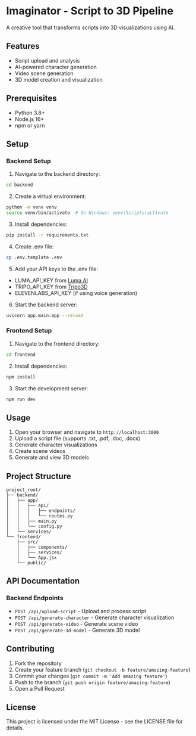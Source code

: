 # Imaginator - Script to 3D Pipeline

A creative tool that transforms scripts into 3D visualizations using AI.

## Features

- Script upload and analysis
- AI-powered character generation
- Video scene generation
- 3D model creation and visualization

## Prerequisites

- Python 3.8+
- Node.js 16+
- npm or yarn

## Setup

### Backend Setup

1. Navigate to the backend directory:
```bash
cd backend
```

2. Create a virtual environment:
```bash
python -m venv venv
source venv/bin/activate  # On Windows: venv\Scripts\activate
```

3. Install dependencies:
```bash
pip install -r requirements.txt
```

4. Create .env file:
```bash
cp .env.template .env
```

5. Add your API keys to the .env file:
- LUMA_API_KEY from [Luma AI](https://docs.lumalabs.ai/)
- TRIPO_API_KEY from [Tripo3D](https://platform.tripo3d.ai/)
- ELEVENLABS_API_KEY (if using voice generation)

6. Start the backend server:
```bash
uvicorn app.main:app --reload
```

### Frontend Setup

1. Navigate to the frontend directory:
```bash
cd frontend
```

2. Install dependencies:
```bash
npm install
```

3. Start the development server:
```bash
npm run dev
```

## Usage

1. Open your browser and navigate to `http://localhost:3000`
2. Upload a script file (supports .txt, .pdf, .doc, .docx)
3. Generate character visualizations
4. Create scene videos
5. Generate and view 3D models

## Project Structure

```
project_root/
├── backend/
│   ├── app/
│   │   ├── api/
│   │   │   ├── endpoints/
│   │   │   └── routes.py
│   │   ├── main.py
│   │   └── config.py
│   └── services/
└── frontend/
    ├── src/
    │   ├── components/
    │   ├── services/
    │   └── App.jsx
    └── public/
```

## API Documentation

### Backend Endpoints

- `POST /api/upload-script` - Upload and process script
- `POST /api/generate-character` - Generate character visualization
- `POST /api/generate-video` - Generate scene video
- `POST /api/generate-3d-model` - Generate 3D model

## Contributing

1. Fork the repository
2. Create your feature branch (`git checkout -b feature/amazing-feature`)
3. Commit your changes (`git commit -m 'Add amazing feature'`)
4. Push to the branch (`git push origin feature/amazing-feature`)
5. Open a Pull Request

## License

This project is licensed under the MIT License - see the LICENSE file for details.
